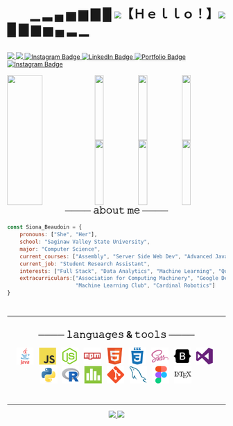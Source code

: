 

# &nbsp; &nbsp; &nbsp; &nbsp;  ▁ ▂ ▄ ▅ ▆ ▇ █ <img src="https://media4.giphy.com/media/JRsQiAN79bPWUv43Ko/giphy.gif?cid=ecf05e47quzzjur3amr4g9yb2k8x3r4ki5ogbjblolc150ar&rid=giphy.gif&ct=s" height="40"/>【﻿Ｈｅｌｌｏ！】<img src="https://media4.giphy.com/media/JRsQiAN79bPWUv43Ko/giphy.gif?cid=ecf05e47quzzjur3amr4g9yb2k8x3r4ki5ogbjblolc150ar&rid=giphy.gif&ct=s" height="40"/> █ ▇ ▆ ▅ ▄ ▂ ▁ 

<br>

<div id="badges">
  <a href ="https://forthebadge.com">
    <img src="https://forthebadge.com/images/badges/built-with-love.svg" height="30"/>
  <a href="https://forthebadge.com">
    <img src="https://forthebadge.com/images/badges/powered-by-coffee.svg" height="30"/>
  <a href="./Siona_Beaudoin___Resume-3.pdf" download>
    <img src="https://img.shields.io/badge/Resume-success?style=for-the-badge&logo=Read the Docs&logoColor=white" alt="Instagram Badge" height="30"/>
  </a>
  <a href="https://www.linkedin.com/in/siona-beaudoin-1aa087238">
    <img src="https://img.shields.io/badge/LinkedIn-blue?style=for-the-badge&logo=linkedin&logoColor=white" alt="LinkedIn Badge" height="30"/>
  </a>
  <a href="https://sionamb.github.io">
    <img src="https://img.shields.io/badge/Portfolio-purple?style=for-the-badge&logo=HTML5&logoColor=white" alt="Portfolio Badge" height="30"/>
  </a>
  <a href="https://www.instagram.com/jambetterthanjelly/">
    <img src="https://img.shields.io/badge/Instagram-ff69b4?style=for-the-badge&logo=instagram&logoColor=white" alt="Instagram Badge" height="30"/>
  </a>
</div> <br> 

<div>
<img align="left" src="https://media2.giphy.com/media/3ohjV0PbaTBNw42YO4/giphy.gif?cid=ecf05e47elm06w3jfpojiwya68s0o6xw1gnvxuxohicaotds&rid=giphy.gif&ct=g" width="40%" height="300"/>

<img align="left" src="https://media2.giphy.com/media/l3vRb7dBhnUsIxnNe/giphy.gif?cid=ecf05e474o9sv97xh7ug9803368uciz9ss21kqexpoeroegf&rid=giphy.gif&ct=g" width="20%" height="150"/>
 
<img align="left" src="https://media0.giphy.com/media/LmWnCBTOGUmw8/giphy.gif?cid=ecf05e474q55durq1g47mytyorrmq0fy4jy5f944kelvq9sz&rid=giphy.gif&ct=g" width="20%" height="150"/>
    
<img align="left" src="https://media2.giphy.com/media/26u3Z5ChEO3lFSb3q/giphy.gif?cid=ecf05e4719n1s8g6ddrfy9jlxoy3vac76xhqevqbbcnp2m6v&rid=giphy.gif&ct=g" width="20%" height="150"/>
    
<img align="right" src="https://media4.giphy.com/media/26u4lmReBFtv3KPU4/giphy.gif?cid=ecf05e472wu4jopv2psdnynktm1w09g1bok2c6iif11v24p0&rid=giphy.gif&ct=g" width="20%" height="150"/>
    
<img align="left" src="https://media1.giphy.com/media/DU4A3qMuAq1dC/giphy.gif?cid=ecf05e47gulcjwgkrjjm9jc5apgutslqt1ang6wpdwoi50d4&rid=giphy.gif&ct=g" width="20%" height="150"/>
    
<img align="left" src="https://media1.giphy.com/media/LPU3Ahx6wGsRCDVgV0/giphy.gif?cid=ecf05e47hvr89i0f2q6ud8knoiqa7s0ds6kzskmd263aw0j1&rid=giphy.gif&ct=g" width="20%" height="150"/>
</div>
  
<hr><br><br><br><hr><br><br><br><br><br><br><hr>

    
<div align = "center">
  <h2> ────  𝚊𝚋𝚘𝚞𝚝 𝚖𝚎  ──── </h2>
</div>

```javascript
const Siona_Beaudoin = {
    pronouns: ["She", "Her"], 
    school: "Saginaw Valley State University",
    major: "Computer Science", 
    current_courses: ["Assembly", "Server Side Web Dev", "Advanced Java"],
    current_job: "Student Research Assistant",
    interests: ["Full Stack", "Data Analytics", "Machine Learning", "Quantum Computing"],
    extracurriculars:["Association for Computing Machinery", "Google Developer Student Club", 
                      "Machine Learning Club", "Cardinal Robotics"]
}
```

<br><hr>

<div align = "center">
  <h2> ────  𝚕𝚊𝚗𝚐𝚞𝚊𝚐𝚎𝚜 & 𝚝𝚘𝚘𝚕𝚜  ──── </h2>
  
  &nbsp;<img src="https://github.com/devicons/devicon/blob/master/icons/java/java-original-wordmark.svg" title="Java" alt="Java" width="40" height="40"/>&nbsp;
  &nbsp;<img src="https://github.com/devicons/devicon/blob/master/icons/javascript/javascript-original.svg" title="JavaScript" alt="JavaScript" width="40" height="40"/>&nbsp;
  &nbsp;<img src="https://github.com/devicons/devicon/blob/master/icons/nodejs/nodejs-original.svg" title="nodeJS"  alt="nodeJS" width="40" height="40"/>&nbsp;
  &nbsp;<img src="https://github.com/devicons/devicon/blob/master/icons/npm/npm-original-wordmark.svg" title="npm"  alt="npm" width="40" height="40"/>&nbsp;
  &nbsp;<img src="https://github.com/devicons/devicon/blob/master/icons/html5/html5-original.svg" title="HTML5" alt="HTML" width="40" height="40"/>&nbsp;
  &nbsp;<img src="https://github.com/devicons/devicon/blob/master/icons/css3/css3-plain-wordmark.svg"  title="CSS3" alt="CSS" width="40" height="40"/>&nbsp;
  &nbsp;<img src="https://github.com/devicons/devicon/blob/master/icons/sass/sass-original.svg" title="Sass"  alt="Sass" width="40" height="40"/>&nbsp;
  &nbsp;<img src="https://github.com/devicons/devicon/blob/master/icons/bootstrap/bootstrap-plain.svg" title="Bootstrap"  alt="Bootstrap" width="40" height="40"/>&nbsp;
  &nbsp;<img src="https://github.com/devicons/devicon/blob/master/icons/visualstudio/visualstudio-plain.svg" title="VB.NET"  alt="VB.NET" width="40" height="40"/>&nbsp;
  &nbsp;<img src="https://github.com/devicons/devicon/blob/master/icons/python/python-original.svg" title="Python" alt="Python" width="40" height="40"/>&nbsp;
  &nbsp;<img src="https://github.com/devicons/devicon/blob/master/icons/r/r-original.svg" title="R" alt="R" width="40" height="40"/>&nbsp;
  &nbsp;<img src="https://github.com/devicons/devicon/blob/master/icons/minitab/minitab-plain.svg" title="Minitab"  alt="Minitab" width="40" height="40"/>&nbsp;
  &nbsp;<img src="https://github.com/devicons/devicon/blob/master/icons/git/git-original.svg" title="Git" alt="Git" width="40" height="40"/>&nbsp;
  &nbsp;<img src="https://github.com/devicons/devicon/blob/master/icons/mysql/mysql-original.svg" title="MySQL"  alt="MySQL" width="40" height="40"/>&nbsp;
  &nbsp;<img src="https://github.com/devicons/devicon/blob/master/icons/figma/figma-original.svg" title="Figma"  alt="Figma" width="40" height="40"/>&nbsp;
  &nbsp;<img src="https://github.com/devicons/devicon/blob/master/icons/latex/latex-original.svg" title="Latex"  alt="Latex" width="40" height="40"/>&nbsp;
  
</div><br><hr>


<div id="stats" align="center" width="50%">
  <a href = "https://github.com/anuraghazra/github-readme-stats">
    <img src="https://github-stats-cn3u-3u7it0vrh-sionamb.vercel.app/api/top-langs/?username=sionamb&layout=compact&theme=gotham&background=transparent&hide_border=true"/>
  <a href = "https://git.io/streak-stats">
    <img src="http://github-readme-streak-stats.herokuapp.com?user=sionamb&theme=gotham&background=transparent&hide_border=true"/>
</div>


